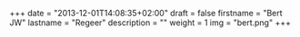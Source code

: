 +++
date = "2013-12-01T14:08:35+02:00"
draft = false
firstname = "Bert JW"
lastname = "Regeer"
description = ""
weight = 1
img = "bert.png"
+++
